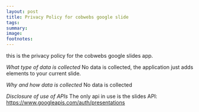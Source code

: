 ```yaml
---
layout: post
title: Privacy Policy for cobwebs google slide
tags: 
summary: 
image: 
footnotes:
---
```



this is the privacy policy for the cobwebs google slides app.

*What type of data is collected*
No data is collected, the application just adds elements to your current slide.


*Why and how data is collected*
No data is collected

*Disclosure of use of APIs*
The only api in use is the slides API:
https://www.googleapis.com/auth/presentations

